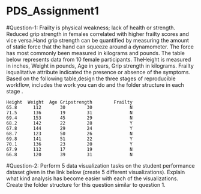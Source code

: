 # PDS_Assignment1

#Question-1:
Frailty is physical weakness; lack of health or strength. Reduced grip strength in females correlated with higher frailty scores and vice versa.Hand grip strength can be quantified by measuring the amount of static force that the hand can squeeze around a dynamometer. The force has most commonly been measured in kilograms and pounds. The table below represents data from 10 female participants. TheHeight is measured in inches, Weight in pounds, Age in years, Grip strength in kilograms. Frailty isqualitative attribute indicated the presence or absence of the symptoms. Based on the following table,design the three stages of reproducible workflow, includes the work you can do and the folder structure in each stage .
						
	Height 	Weight	Age	Gripstrength		Frailty
	65.8	  112	    30	      30		      N
	71.5	  136	    19	      31		      N
	69.4	  153	    45	      29		      N
	68.2	  142	    22	      28		      Y
	67.8	  144	    29	      24		      Y
	68.7	  123	    50	      26		      N
	69.8	  141	    51	      22		      Y
	70.1	  136	    23	      20		      Y
	67.9	  112	    17	      19		      N
	66.8	  120	    39	      31		      N


#Question-2:
Perform 5 data visualization tasks on the student performance dataset given in the link below (create 5 different visualizations). Explain what kind analysis has become easier with each of the visualizations. Create the folder structure for this question similar to question 1.
